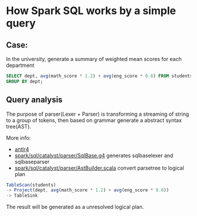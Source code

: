 # How Spark SQL works by a simple query

## Case:
In the university, generate a summary of weighted mean scores for each department

```sql
SELECT dept, avg(math_score * 1.2) + avg(eng_score * 0.8) FROM students
GROUP BY dept;
```

## Query analysis
The purpose of parser(Lexer + Parser) is transforming a streaming of string to a group of tokens, then based on grammar generate a abstract syntax tree(AST).  

More info:
- [antlr4](https://github.com/antlr/antlr4)
- [spark/sql/catalyst/parser/SqlBase.g4](https://github.com/apache/spark/blob/master/sql/catalyst/src/main/antlr4/org/apache/spark/sql/catalyst/parser/SqlBase.g4) generates sqlbaselexer and sqlbaseparser
-  [spark/sql/catalyst/parser/AstBuilder.scala](https://github.com/apache/spark/blob/master/sql/catalyst/src/main/scala/org/apache/spark/sql/catalyst/parser/AstBuilder.scala) convert parsetree to logical plan

```js
TableScan(students)
-> Project(dept, avg(math_score * 1.2) + avg(eng_score * 0.8))
-> TableSink
```
The result will be generated as a unresolved logical plan.



